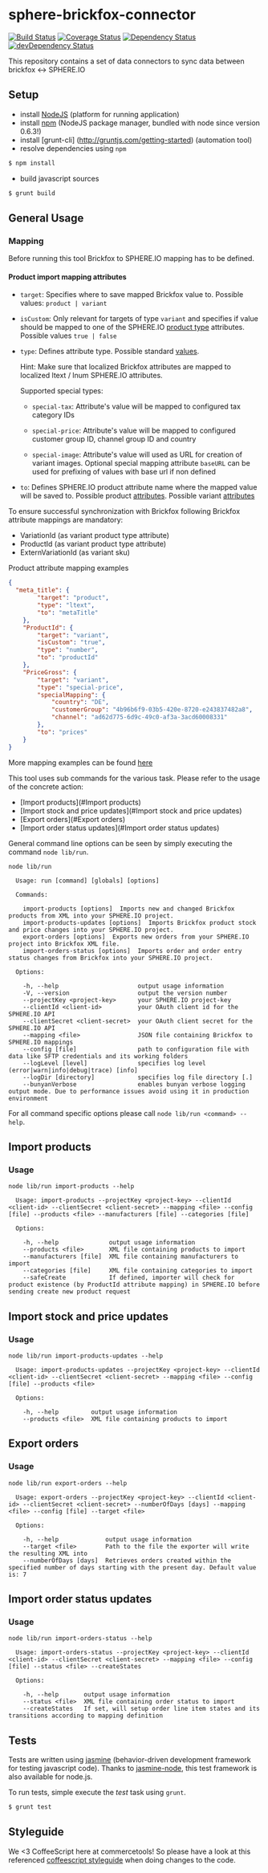 sphere-brickfox-connector
=========================

[![Build Status](https://travis-ci.org/sphereio/sphere-brickfox-connector.png?branch=master)](https://travis-ci.org/sphereio/sphere-brickfox-connector) [![Coverage Status](https://coveralls.io/repos/sphereio/sphere-brickfox-connector/badge.png)](https://coveralls.io/r/sphereio/sphere-brickfox-connector) [![Dependency Status](https://david-dm.org/sphereio/sphere-brickfox-connector.png?theme=shields.io)](https://david-dm.org/sphereio/sphere-brickfox-connector) [![devDependency Status](https://david-dm.org/sphereio/sphere-brickfox-connector/dev-status.png?theme=shields.io)](https://david-dm.org/sphereio/sphere-brickfox-connector#info=devDependencies)

This repository contains a set of data connectors to sync data between brickfox &lt;-> SPHERE.IO

## Setup

* install [NodeJS](http://support.sphere.io/knowledgebase/articles/307722-install-nodejs-and-get-a-component-running) (platform for running application)
* install [npm]((http://gruntjs.com/getting-started)) (NodeJS package manager, bundled with node since version 0.6.3!)
* install [grunt-cli] (http://gruntjs.com/getting-started) (automation tool)
*  resolve dependencies using `npm`
```bash
$ npm install
```
* build javascript sources
```bash
$ grunt build
```

## General Usage
### Mapping

Before running this tool Brickfox to SPHERE.IO mapping has to be defined.

#### Product import mapping attributes

 - `target`: Specifies where to save mapped Brickfox value to. Possible values: ```product | variant```

 - `isCustom`: Only relevant for targets of type ```variant``` and specifies if value should be mapped to one of the SPHERE.IO [product type](http://commercetools.de/dev/http-api-projects-productTypes.html#product-type) attributes. Possible values ```true | false```

 - `type`: Defines attribute type. Possible standard [values](http://commercetools.de/dev/http-api-projects-productTypes.html#attribute-type).

    Hint: Make sure that localized Brickfox attributes are mapped to localized ltext / lnum SPHERE.IO attributes.


   Supported special types:
   - `special-tax`: Attribute's value will be mapped to configured tax category IDs

   - `special-price`: Attribute's value will be mapped to configured customer group ID, channel group ID and country

   - `special-image`: Attribute's value will used as URL for creation of variant images. Optional special mapping attribute `baseURL` can be used for prefixing of values with base url if non defined

 - `to`: Defines SPHERE.IO product attribute name where the mapped value will be saved to. Possible product [attributes](http://commercetools.de/dev/http-api-projects-products.html#new-product). Possible variant [attributes](http://commercetools.de/dev/http-api-projects-products.html#new-product-variant)

 To ensure successful synchronization with Brickfox following Brickfox attribute mappings are mandatory:
   - VariationId (as variant product type attribute)
   - ProductId (as variant product type attribute)
   - ExternVariationId (as variant sku)

Product attribute mapping examples
```json
{
  "meta_title": {
        "target": "product",
        "type": "ltext",
        "to": "metaTitle"
    },
    "ProductId": {
        "target": "variant",
        "isCustom": "true",
        "type": "number",
        "to": "productId"
    },
    "PriceGross": {
        "target": "variant",
        "type": "special-price",
        "specialMapping": {
            "country": "DE",
            "customerGroup": "4b96b6f9-03b5-420e-8720-e243837482a8",
            "channel": "ad62d775-6d9c-49c0-af3a-3acd60008331"
       	},
        "to": "prices"
    }
}
```
More mapping examples can be found [here](https://github.com/sphereio/sphere-brickfox-connector/blob/master/examples/mapping/mapping.json)


This tool uses sub commands for the various task. Please refer to the usage of the concrete action:

- [Import products](#Import products)
- [Import stock and price updates](#Import stock and price updates)
- [Export orders](#Export orders)
- [Import order status updates](#Import order status updates)

General command line options can be seen by simply executing the command `node lib/run`.
```
node lib/run

  Usage: run [command] [globals] [options]

  Commands:

    import-products [options]  Imports new and changed Brickfox products from XML into your SPHERE.IO project.
    import-products-updates [options]  Imports Brickfox product stock and price changes into your SPHERE.IO project.
    export-orders [options]  Exports new orders from your SPHERE.IO project into Brickfox XML file.
    import-orders-status [options]  Imports order and order entry status changes from Brickfox into your SPHERE.IO project.

  Options:

    -h, --help                      output usage information
    -V, --version                   output the version number
    --projectKey <project-key>      your SPHERE.IO project-key
    --clientId <client-id>          your OAuth client id for the SPHERE.IO API
    --clientSecret <client-secret>  your OAuth client secret for the SPHERE.IO API
    --mapping <file>                JSON file containing Brickfox to SPHERE.IO mappings
    --config [file]                 path to configuration file with data like SFTP credentials and its working folders
    --logLevel [level]              specifies log level (error|warn|info|debug|trace) [info]
    --logDir [directory]            specifies log file directory [.]
    --bunyanVerbose                 enables bunyan verbose logging output mode. Due to performance issues avoid using it in production environment
```

For all command specific options please call `node lib/run <command> --help`.


## Import products

### Usage

```
node lib/run import-products --help

  Usage: import-products --projectKey <project-key> --clientId <client-id> --clientSecret <client-secret> --mapping <file> --config [file] --products <file> --manufacturers [file] --categories [file]

  Options:

    -h, --help              output usage information
    --products <file>       XML file containing products to import
    --manufacturers [file]  XML file containing manufacturers to import
    --categories [file]     XML file containing categories to import
    --safeCreate            If defined, importer will check for product existence (by ProductId attribute mapping) in SPHERE.IO before sending create new product request
```

## Import stock and price updates

### Usage

```
node lib/run import-products-updates --help

  Usage: import-products-updates --projectKey <project-key> --clientId <client-id> --clientSecret <client-secret> --mapping <file> --config [file] --products <file>

  Options:

    -h, --help         output usage information
    --products <file>  XML file containing products to import
```

## Export orders

### Usage

```
node lib/run export-orders --help

  Usage: export-orders --projectKey <project-key> --clientId <client-id> --clientSecret <client-secret> --numberOfDays [days] --mapping <file> --config [file] --target <file>

  Options:

    -h, --help             output usage information
    --target <file>        Path to the file the exporter will write the resulting XML into
    --numberOfDays [days]  Retrieves orders created within the specified number of days starting with the present day. Default value is: 7
```

## Import order status updates

### Usage

```
node lib/run import-orders-status --help

  Usage: import-orders-status --projectKey <project-key> --clientId <client-id> --clientSecret <client-secret> --mapping <file> --config [file] --status <file> --createStates

  Options:

    -h, --help       output usage information
    --status <file>  XML file containing order status to import
    --createStates   If set, will setup order line item states and its transitions according to mapping definition
```


## Tests
Tests are written using [jasmine](http://pivotal.github.io/jasmine/) (behavior-driven development framework for testing javascript code). Thanks to [jasmine-node](https://github.com/mhevery/jasmine-node), this test framework is also available for node.js.

To run tests, simple execute the *test* task using `grunt`.
```bash
$ grunt test
```

## Styleguide
We <3 CoffeeScript here at commercetools! So please have a look at this referenced [coffeescript styleguide](https://github.com/polarmobile/coffeescript-style-guide) when doing changes to the code.
